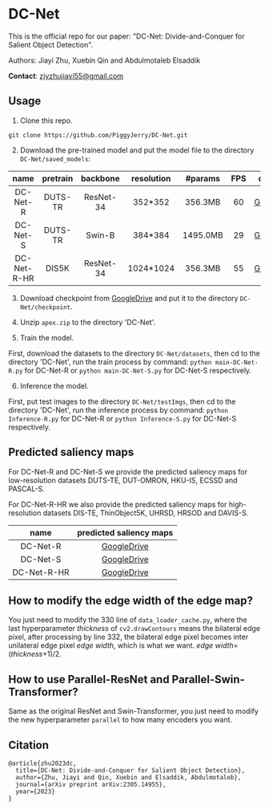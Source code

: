 # DC-Net
This is the official repo for our paper: "DC-Net: Divide-and-Conquer for Salient Object Detection".

Authors: Jiayi Zhu, Xuebin Qin and Abdulmotaleb Elsaddik

__Contact__: zjyzhujiayi55@gmail.com

## Usage
1. Clone this repo.
```
git clone https://github.com/PiggyJerry/DC-Net.git
```

2. Download the pre-trained model and put the model file to the directory `DC-Net/saved_models`:

| name | pretrain | backbone | resolution | #params | FPS | download |
| :---: | :---: | :---: | :---: | :---: | :---: | :---: |
| DC-Net-R | DUTS-TR | ResNet-34 | 352*352 | 356.3MB | 60 | [GoogleDrive](https://drive.google.com/file/d/17-yqt_aEorTpKOEzMgobpBIjHZbrRbov/view?usp=sharing) |
| DC-Net-S | DUTS-TR | Swin-B | 384*384 | 1495.0MB | 29 | [GoogleDrive](https://drive.google.com/file/d/1HNeIH-pmwaf7V6RaAPOu6Gda4dR7CjNL/view?usp=sharing) |
| DC-Net-R-HR | DIS5K | ResNet-34 | 1024*1024 | 356.3MB | 55 | [GoogleDrive](https://drive.google.com/file/d/1At4I-TXSOZOrOth4PrNF_oUAo3Yz5z8f/view?usp=sharing) |

3. Download checkpoint from [GoogleDrive](https://drive.google.com/file/d/1xvdXwN27a4YjOemWBtgxexnyK2_sS_cK/view?usp=sharing) and put it to the directory `DC-Net/checkpoint`.
   
4. Unzip `apex.zip` to the directory 'DC-Net'.
   
5. Train the model.

First, download the datasets to the directory `DC-Net/datasets`, then cd to the directory 'DC-Net', run the train process by command: ```python main-DC-Net-R.py``` for DC-Net-R or ```python main-DC-Net-S.py``` for DC-Net-S respectively. 

6. Inference the model.

First, put test images to the directory `DC-Net/testImgs`, then cd to the directory 'DC-Net', run the inference process by command: ```python Inference-R.py``` for DC-Net-R or ```python Inference-S.py``` for DC-Net-S respectively. 

## Predicted saliency maps

For DC-Net-R and DC-Net-S we provide the predicted saliency maps for low-resolution datasets DUTS-TE, DUT-OMRON, HKU-IS, ECSSD and PASCAL-S.

For DC-Net-R-HR we also provide the predicted saliency maps for high-resolution datasets DIS-TE, ThinObject5K, UHRSD, HRSOD and DAVIS-S.

| name | predicted saliency maps |
| :---: | :---: |
| DC-Net-R | [GoogleDrive](https://drive.google.com/file/d/1nUvXLkUovfutIRxTsKQ2csuGpRUMhYxv/view?usp=share_link) |
| DC-Net-S | [GoogleDrive](https://drive.google.com/file/d/1CoCNZzNC7g4EymLQlZ0vHcoh8qONdRob/view?usp=share_link) |
| DC-Net-R-HR | [GoogleDrive](https://drive.google.com/file/d/1Io_aKlke9UdB2xv8PJyvEINjzWZjCJlw/view?usp=share_link) |

## How to modify the edge width of the edge map?
You just need to modify the 330 line of `data_loader_cache.py`, where the last hyperparameter $thickness$ of `cv2.drawContours` means the bilateral edge pixel, after processing by line 332, the bilateral edge pixel becomes inter unilateral edge pixel $edge\ width$, which is what we want. $edge\ width$=($thickness$+1)/2.

## How to use Parallel-ResNet and Parallel-Swin-Transformer?
Same as the original ResNet and Swin-Transformer, you just need to modify the new hyperparameter `parallel` to how many encoders you want. 

## Citation
```
@article{zhu2023dc,
  title={DC-Net: Divide-and-Conquer for Salient Object Detection},
  author={Zhu, Jiayi and Qin, Xuebin and Elsaddik, Abdulmotaleb},
  journal={arXiv preprint arXiv:2305.14955},
  year={2023}
}
```
